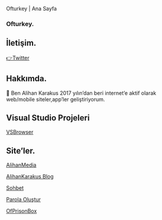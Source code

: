 <tittle>Ofturkey | Ana Sayfa</tittle>

<h3 id="ofturkey">Ofturkey.</h3>

<h2 id="i̇letişim">İletişim.</h2>
<a href ="https://twitter.com/Ofturkey1">👉Twitter</a>

<h2 id="hakkımda">Hakkımda.</h2>

<p>💼 Ben Alihan Karakus 2017 yılın’dan beri internet’e aktif olarak <br> web/mobile siteler,app’ler geliştiriyorum.</p>

<h2>Visual Studio Projeleri</h2>

<a href="https://ofturkey0.github.io/vsbrowser/">VSBrowser</a>


<h2 id="siteler">Site’ler.</h2>

<a href="https://ofturkey0.github.io/alihanmedia">AlihanMedia</a>

<a href="https://alihankarakusblog.blogspot.com/">AlihanKarakus Blog</a>

<a href="https://ofturkey0.github.io/chat/">Sohbet</a>

<a href="https://ofturkey0.github.io/parolaolustur/">Parola Oluştur</a>

<a href="https://ofturkey0.github.io/ofprisonbox/">OfPrisonBox</a>


